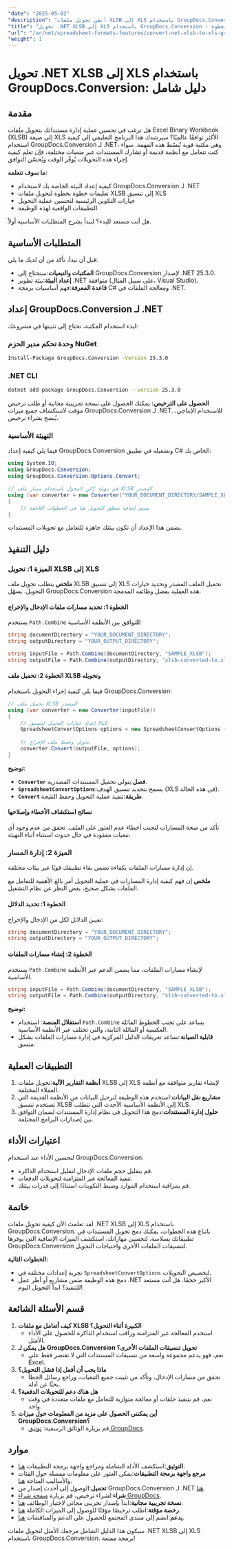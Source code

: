 ```yaml
---
"date": "2025-05-02"
"description": "أتقن تحويل ملفات XLSB إلى XLS باستخدام GroupDocs.Conversion لـ .NET. تعرّف على كيفية تبسيط توافق المستندات عبر مختلف المنصات."
"title": "تحويل .NET XLSB إلى XLS باستخدام GroupDocs.Conversion - دليل خطوة بخطوة"
"url": "/ar/net/spreadsheet-formats-features/convert-net-xlsb-to-xls-groupdocs/"
"weight": 1
---
```


# تحويل .NET XLSB إلى XLS باستخدام GroupDocs.Conversion: دليل شامل

## مقدمة
هل ترغب في تحسين عملية إدارة مستنداتك بتحويل ملفات Excel Binary Workbook (XLSB) إلى صيغة XLS الأكثر توافقًا عالميًا؟ سيرشدك هذا البرنامج التعليمي إلى كيفية استخدام GroupDocs.Conversion لـ .NET، وهي مكتبة قوية تُبسّط هذه المهمة. سواء كنت تتعامل مع أنظمة قديمة أو تشارك المستندات عبر منصات مختلفة، فإن تعلم كيفية إجراء هذه التحويلات يُوفّر الوقت ويُحسّن التوافق.

**ما سوف تتعلمه:**
- كيفية إعداد البيئة الخاصة بك لاستخدام GroupDocs.Conversion لـ .NET
- تعليمات خطوة بخطوة لتحويل ملفات XLSB إلى تنسيق XLS
- خيارات التكوين الرئيسية لتحسين عملية التحويل
- التطبيقات الواقعية لهذه الوظيفة

هل أنت مستعد للبدء؟ لنبدأ بشرح المتطلبات الأساسية أولاً.

## المتطلبات الأساسية
قبل أن نبدأ، تأكد من أن لديك ما يلي:
- **المكتبات والتبعيات**:ستحتاج إلى GroupDocs.Conversion لإصدار .NET 25.3.0.
- **إعداد البيئة**:بيئة تطوير .NET متوافقة (على سبيل المثال، Visual Studio).
- **قاعدة المعرفة**:فهم أساسيات برمجة C# ومعالجة الملفات في .NET.

## إعداد GroupDocs.Conversion لـ .NET
لبدء استخدام المكتبة، تحتاج إلى تثبيتها في مشروعك:

### وحدة تحكم مدير الحزم NuGet
```bash
Install-Package GroupDocs.Conversion -Version 25.3.0
```

### .NET CLI
```bash
dotnet add package GroupDocs.Conversion --version 25.3.0
```

**الحصول على الترخيص:**
يمكنك الحصول على نسخة تجريبية مجانية أو طلب ترخيص مؤقت لاستكشاف جميع ميزات GroupDocs.Conversion لـ .NET. للاستخدام الإنتاجي، يُنصح بشراء ترخيص.

### التهيئة الأساسية
فيما يلي كيفية إعداد GroupDocs.Conversion وتشغيله في تطبيق C# الخاص بك:

```csharp
using System.IO;
using GroupDocs.Conversion;
using GroupDocs.Conversion.Options.Convert;

// قم بتهيئة كائن المحول باستخدام مسار ملف XLSB المصدر
using (var converter = new Converter("YOUR_DOCUMENT_DIRECTORY/SAMPLE_XLSB"))
{
    // سيتم إضافة منطق التحويل هنا في الخطوات اللاحقة
}
```
يضمن هذا الإعداد أن تكون بيئتك جاهزة للتعامل مع تحويلات المستندات.

## دليل التنفيذ
### الميزة 1: تحويل XLSB إلى XLS
**ملخص**
يتطلب تحويل ملف XLSB إلى تنسيق XLS تحميل الملف المصدر وتحديد خيارات التحويل. يسهّل GroupDocs.Conversion هذه العملية بفضل وظائفه المدمجة.

#### الخطوة 1: تحديد مسارات ملفات الإدخال والإخراج
يستخدم `Path.Combine` للتوافق بين الأنظمة الأساسية:

```csharp
string documentDirectory = "YOUR_DOCUMENT_DIRECTORY";
string outputDirectory = "YOUR_OUTPUT_DIRECTORY";

string inputFile = Path.Combine(documentDirectory, "SAMPLE_XLSB");
string outputFile = Path.Combine(outputDirectory, "xlsb-converted-to.xls");
```

#### الخطوة 2: تحميل ملف XLSB وتحويله
فيما يلي كيفية إجراء التحويل باستخدام GroupDocs.Conversion:

```csharp
// تحميل ملف XLSB المصدر
using (var converter = new Converter(inputFile))
{
    // إعداد خيارات التحويل لتنسيق XLS
    SpreadsheetConvertOptions options = new SpreadsheetConvertOptions { Format = SpreadsheetFileType.Xls };
    
    // تحويل وحفظ ملف الإخراج
    converter.Convert(outputFile, options);
}
```
**توضيح:**
- **`Converter` فصل**:يتولى تحميل المستندات المصدرية.
- **`SpreadsheetConvertOptions`**:يسمح بتحديد تنسيق الهدف (XLS في هذه الحالة).
- **`Convert` طريقة**:تنفيذ عملية التحويل وحفظ النتيجة.

#### نصائح استكشاف الأخطاء وإصلاحها
تأكد من صحة المسارات لتجنب أخطاء عدم العثور على الملف. تحقق من عدم وجود أي تبعيات مفقودة في حال حدوث استثناء أثناء التهيئة.

### الميزة 2: إدارة المسار
إن إدارة مسارات الملفات بكفاءة تضمن بقاء تطبيقك قويًا عبر بيئات مختلفة.

**ملخص**
إن فهم كيفية إدارة المسارات في عملية التحويل أمر بالغ الأهمية للتعامل مع الملفات بشكل صحيح، بغض النظر عن نظام التشغيل.

#### الخطوة 1: تحديد الدلائل
تعيين الدلائل لكل من الإدخال والإخراج:

```csharp
string documentDirectory = "YOUR_DOCUMENT_DIRECTORY";
string outputDirectory = "YOUR_OUTPUT_DIRECTORY";
```

#### الخطوة 2: إنشاء مسارات الملفات
يستخدم `Path.Combine` لإنشاء مسارات الملفات، مما يضمن الدعم عبر الأنظمة الأساسية.

```csharp
string inputFile = Path.Combine(documentDirectory, "SAMPLE_XLSB");
string outputFile = Path.Combine(outputDirectory, "xlsb-converted-to.xls");
```
**توضيح:**
- **استقلال المنصة**: استخدام `Path.Combine` يساعد على تجنب الخطوط المائلة العكسية أو المائلة الثابتة، والتي تختلف عبر الأنظمة الأساسية.
- **قابلية الصيانة**:تساعد تعريفات الدليل المركزية في إدارة مسارات الملفات بشكل متسق.

## التطبيقات العملية
1. **أنظمة التقارير الآلية**:تحويل ملفات XLSB إلى XLS لإنشاء تقارير متوافقة مع أنظمة العملاء المختلفة.
2. **مشاريع نقل البيانات**:استخدم هذه الوظيفة لترحيل البيانات من الأنظمة القديمة التي تستخدم تنسيق XLSB إلى الأنظمة الأساسية الأحدث التي تتطلب XLS.
3. **حلول إدارة المستندات**:دمج هذا التحويل في نظام إدارة المستندات لضمان التوافق بين إصدارات البرامج المختلفة.

## اعتبارات الأداء
لتحسين الأداء عند استخدام GroupDocs.Conversion:
- قم بتقليل حجم ملفات الإدخال لتقليل استخدام الذاكرة.
- تنفيذ المعالجة غير المتزامنة لتحويلات الدفعات.
- قم بمراقبة استخدام الموارد وضبط التكوينات استنادًا إلى قدرات بيئتك.

## خاتمة
لقد تعلمتَ الآن كيفية تحويل ملفات .NET XLSB إلى XLS باستخدام GroupDocs.Conversion. باتباع هذه الخطوات، يمكنك دمج تحويل المستندات في تطبيقاتك بسلاسة. لتحسين مهاراتك، استكشف الميزات الإضافية التي يوفرها GroupDocs.Conversion لتنسيقات الملفات الأخرى واحتياجات التحويل.

**الخطوات التالية:**
- تجربة إعدادات مختلفة في `SpreadsheetConvertOptions` لتخصيص التحويلات.
- دمج هذه الوظيفة ضمن مشاريع أو أطر عمل .NET الأكبر حجمًا.
هل أنت مستعد للتنفيذ؟ ابدأ التحويل اليوم!

## قسم الأسئلة الشائعة
1. **كيف أتعامل مع ملفات XLSB الكبيرة أثناء التحويل؟**
   - استخدم المعالجة غير المتزامنة وراقب استخدام الذاكرة للحصول على الأداء الأمثل.
2. **هل يمكن لـ GroupDocs.Conversion تحويل تنسيقات الملفات الأخرى؟**
   - نعم، فهو يدعم مجموعة واسعة من تنسيقات المستندات التي لا تقتصر فقط على Excel.
3. **ماذا يجب أن أفعل إذا فشل التحويل؟**
   - تحقق من مسارات الإدخال، وتأكد من تثبيت جميع التبعيات، وراجع رسائل الخطأ بحثًا عن أدلة.
4. **هل هناك دعم للتحويلات الدفعية؟**
   - نعم، قم بتنفيذ حلقات أو معالجة متوازية للتعامل مع ملفات متعددة في وقت واحد.
5. **أين يمكنني الحصول على مزيد من المعلومات حول ميزات GroupDocs.Conversion؟**
   - قم بزيارة الوثائق الرسمية: [توثيق GroupDocs](https://docs.groupdocs.com/conversion/net/).

## موارد
- **التوثيق**:استكشف الأدلة الشاملة ومراجع واجهة برمجة التطبيقات [هنا](https://docs.groupdocs.com/conversion/net/).
- **مرجع واجهة برمجة التطبيقات**:يمكن العثور على معلومات مفصلة حول الفئات والأساليب المتاحة [هنا](https://reference.groupdocs.com/conversion/net/).
- **تحميل**:الوصول إلى أحدث إصدار من GroupDocs.Conversion لـ .NET [هنا](https://releases.groupdocs.com/conversion/net/).
- **شراء**:لشراء ترخيص، قم بزيارة [صفحة شراء GroupDocs](https://purchase.groupdocs.com/buy).
- **نسخة تجريبية مجانية**:ابدأ بإصدار تجريبي مجاني لاختبار الوظائف [هنا](https://releases.groupdocs.com/conversion/net/).
- **رخصة مؤقتة**:اطلب ترخيصًا مؤقتًا للوصول إلى الميزات الكاملة [هنا](https://purchase.groupdocs.com/temporary-license/).
- **يدعم**:انضم إلى منتدى المجتمع للحصول على الدعم والمناقشات [هنا](https://forum.groupdocs.com/c/conversion/10). 

سيكون هذا الدليل الشامل مرجعك الأمثل لتحويل ملفات .NET XLSB إلى XLS باستخدام GroupDocs.Conversion. برمجة ممتعة!